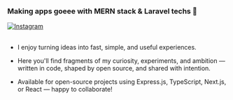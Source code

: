 ### Making apps goeee with MERN stack & Laravel techs 🚀

[![Instagram](https://img.shields.io/badge/Instagram-%23E4405F.svg?logo=Instagram&logoColor=white)](https://instagram.com/sofyan_boukir) 
<br />
<br />
- I enjoy turning ideas into fast, simple, and useful experiences.

- Here you'll find fragments of my curiosity, experiments, and ambition — written in code, shaped by open source, and shared with intention.

- Available for open-source projects using Express.js, TypeScript, Next.js, or React — happy to collaborate!


<!-- ![Top Langs](https://github-readme-stats.vercel.app/api/top-langs/?username=sofyanBoukir&theme=tokyonight&hide_border=true&include_all_commits=true&count_private=true&hide=css,html,Blade) -->



<!-- Proudly created with GPRM ( https://gprm.itsvg.in ) -->
<!--
**sofyanBoukir/sofyanBoukir** is a ✨ _special_ ✨ repository because its `README.md` (this file) appears on your GitHub profile.

Here are some ideas to get you started:

- 🔭 I’m currently working on ...
- 🌱 I’m currently learning ...
- 👯 I’m looking to collaborate on ...
- 🤔 I’m looking for help with ...
- 💬 Ask me about ...
- 📫 How to reach me: ...
- 😄 Pronouns: ...
- ⚡ Fun fact: ...
-->
